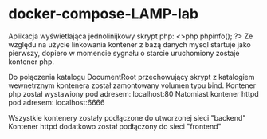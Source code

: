# docker-compose-LAMP-lab


Aplikacja wyświetlająca jednolinijkowy skrypt php: <>php phpinfo(); ?>
Ze względu na użycie linkowania kontener z bazą danych mysql startuje jako pierwszy, dopiero w momencie sygnału o starcie uruchomiony zostaje kontener php.

Do połączenia katalogu DocumentRoot przechowujący skrypt z katalogiem wewnetrznym kontenera został zamontowany volumen typu bind.
Kontener php został wystawiony pod adresem: localhost:80
Natomiast kontener httpd pod adresem: localhost:6666

Wszystkie kontenery zostały podłączone do utworzonej sieci "backend"
Kontener httpd dodatkowo został podłączony do sieci "frontend"


